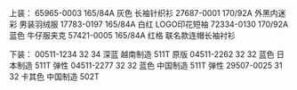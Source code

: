 上装：
65965-0003 165/84A 灰色 长袖针织衫
27687-0001 170/92A 外黑内迷彩 男装羽绒服
17783-0197 165/84A 白红 LOGO印花短袖
72334-0130 170/92A 蓝色 牛仔服夹克
57421-0005 165/84A 红格 联名款连帽长袖衬衫

下装：
00511-1234 32 34 深蓝 越南制造 511T 原版
04511-2262 32 32 蓝色 日本制造 511T 弹性
04511-2277 32 32 蓝色 中国制造 511T 弹性
29507-0025 31 32 卡其色 中国制造 502T
